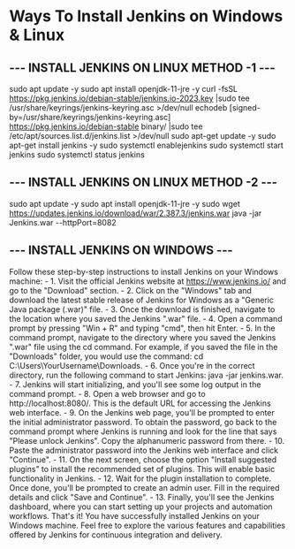 # Ways To Install Jenkins on Windows & Linux
## --- INSTALL JENKINS ON LINUX METHOD -1 ---

sudo apt update -y
sudo apt install openjdk-11-jre -y
curl -fsSL https://pkg.jenkins.io/debian-stable/jenkins.io-2023.key |sudo tee \
  /usr/share/keyrings/jenkins-keyring.asc >/dev/null
echodeb [signed-by=/usr/share/keyrings/jenkins-keyring.asc] \
  https://pkg.jenkins.io/debian-stable binary/ |sudo tee \
  /etc/apt/sources.list.d/jenkins.list >/dev/null
sudo apt-get update -y 
sudo apt-get install jenkins -y
sudo systemctl enablejenkins
sudo systemctl start jenkins
sudo systemctl status jenkins

## --- INSTALL JENKINS ON LINUX METHOD -2 ---

sudo apt update -y
sudo apt install openjdk-11-jre -y
sudo wget https://updates.jenkins.io/download/war/2.387.3/jenkins.war
java -jar Jenkins.war  --httpPort=8082

## --- INSTALL JENKINS ON WINDOWS ---

Follow these step-by-step instructions to install Jenkins on your Windows machine:
	- 1. Visit the official Jenkins website at  https://www.jenkins.io/ and go to the "Download" section.
	- 2. Click on the "Windows" tab and download the latest stable release of Jenkins for Windows as a "Generic Java package (.war)" file.
	- 3. Once the download is finished, navigate to the location where you saved the Jenkins ".war" file.
	- 4. Open a command prompt by pressing "Win + R" and typing "cmd", then hit Enter.
	- 5. In the command prompt, navigate to the directory where you saved the Jenkins ".war" file using the cd command. For example, if you saved the file in the "Downloads" folder, you would use the command: cd C:\Users\YourUsername\Downloads.
	- 6. Once you're in the correct directory, run the following command to start Jenkins: java -jar jenkins.war.
	- 7. Jenkins will start initializing, and you'll see some log output in the command prompt.
	- 8. Open a web browser and go to  http://localhost:8080/. This is the default URL for accessing the Jenkins web interface.
	- 9. On the Jenkins web page, you'll be prompted to enter the initial administrator password. To obtain the password, go back to the command prompt where Jenkins is running and look for the line that says "Please unlock Jenkins". Copy the alphanumeric password from there.
	- 10. Paste the administrator password into the Jenkins web interface and click "Continue".
	- 11. On the next screen, choose the option "Install suggested plugins" to install the recommended set of plugins. This will enable basic functionality in Jenkins.
	- 12. Wait for the plugin installation to complete. Once done, you'll be prompted to create an admin user. Fill in the required details and click "Save and Continue".
	- 13. Finally, you'll see the Jenkins dashboard, where you can start setting up your projects and automation workflows.
That's it! You have successfully installed Jenkins on your Windows machine. Feel free to explore the various features and capabilities offered by Jenkins for continuous integration and delivery.
